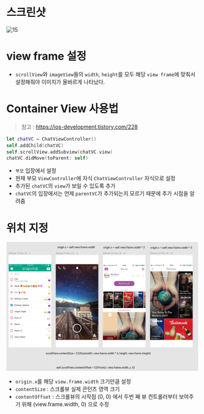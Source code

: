 # 스크린샷
![15](https://github.com/hhhan0315/Swift-30-Projects/blob/main/15_SnapchatMenu/15.gif)

# view frame 설정

- `scrollView`와 `imageView`들의 `width`, `height`를 모두 해당 `view frame`에 맞춰서 설정해줘야 이미지가 올바르게 나타났다.

# Container View 사용법
> 참고 : https://ios-development.tistory.com/228

```swift
let chatVC = ChatViewController()
self.addChild(chatVC)
self.scrollView.addSubview(chatVC.view)
chatVC.didMove(toParent: self)
```

- `부모` 입장에서 설정
- 현재 부모 `ViewController`에 자식 `ChatViewController` 자식으로 설정
- 추가된 `chatVC`의 `view`가 보일 수 있도록 추가
- `chatVC`의 입장에서는 언제 `parentVC`가 추가되는지 모르기 때문에 추가 시점을 알려줌

# 위치 지정

![scrollview](https://github.com/hhhan0315/Swift-30-Projects/blob/main/15_SnapchatMenu/scrollview.png)

- `origin.x`를 해당 `view.frame.width` 크기만큼 설정
- `contentSize` : 스크롤뷰 실제 콘턴츠 영역 크기
- `contentOffset` : 스크롤뷰의 시작점 (0, 0) 에서 두번 째 뷰 컨트롤러부터 보여주기 위해 (view.frame.width, 0) 으로 수정

